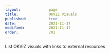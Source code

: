 ```yaml
---
layout:             page
title:              OKVIZ Visuals
published:          true
date:               2021-11-17
modified:           2021-11-17
order:              /01
---
```

<todo>List OKVIZ visuals with links to external resources</todo>
